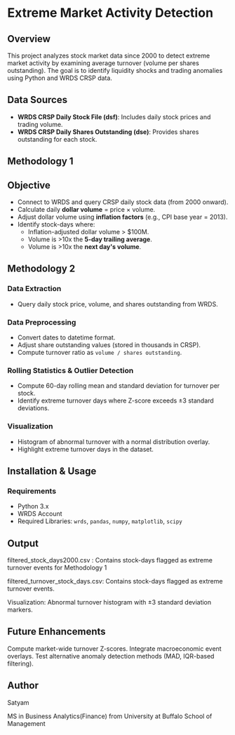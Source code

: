 # Extreme Market Activity Detection

## Overview
This project analyzes stock market data since 2000 to detect extreme market activity by examining average turnover (volume per shares outstanding). The goal is to identify liquidity shocks and trading anomalies using Python and WRDS CRSP data.

## Data Sources
- **WRDS CRSP Daily Stock File (dsf)**: Includes daily stock prices and trading volume.
- **WRDS CRSP Daily Shares Outstanding (dse)**: Provides shares outstanding for each stock.

## Methodology 1

##  Objective

- Connect to WRDS and query CRSP daily stock data (from 2000 onward).
- Calculate daily **dollar volume** = price × volume.
- Adjust dollar volume using **inflation factors** (e.g., CPI base year = 2013).
- Identify stock-days where:
  - Inflation-adjusted dollar volume > $100M.
  - Volume is >10x the **5-day trailing average**.
  - Volume is >10x the **next day's volume**.

## Methodology 2

### Data Extraction
- Query daily stock price, volume, and shares outstanding from WRDS.

### Data Preprocessing
- Convert dates to datetime format.
- Adjust share outstanding values (stored in thousands in CRSP).
- Compute turnover ratio as `volume / shares outstanding`.

### Rolling Statistics & Outlier Detection
- Compute 60-day rolling mean and standard deviation for turnover per stock.
- Identify extreme turnover days where Z-score exceeds ±3 standard deviations.

### Visualization
- Histogram of abnormal turnover with a normal distribution overlay.
- Highlight extreme turnover days in the dataset.

## Installation & Usage

### Requirements
- Python 3.x
- WRDS Account
- Required Libraries: `wrds`, `pandas`, `numpy`, `matplotlib`, `scipy`

## Output

filtered_stock_days2000.csv : Contains stock-days flagged as extreme turnover events for Methodology 1

filtered_turnover_stock_days.csv: Contains stock-days flagged as extreme turnover events.

Visualization: Abnormal turnover histogram with ±3 standard deviation markers.

## Future Enhancements

Compute market-wide turnover Z-scores.
Integrate macroeconomic event overlays.
Test alternative anomaly detection methods (MAD, IQR-based filtering).


## Author
Satyam

MS in Business Analytics(Finance) from University at Buffalo School of Management
